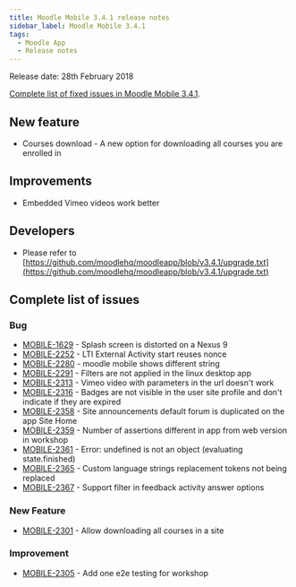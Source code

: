 ```yaml
---
title: Moodle Mobile 3.4.1 release notes
sidebar_label: Moodle Mobile 3.4.1
tags:
  - Moodle App
  - Release notes
---
```


Release date: 28th February 2018

[Complete list of fixed issues in Moodle Mobile 3.4.1](https://moodle.atlassian.net/jira/secure/ReleaseNote.jspa?projectId=10070&version=15958).

## New feature

- Courses download - A new option for downloading all courses you are enrolled in

## Improvements

- Embedded Vimeo videos work better

## Developers

- Please refer to [https://github.com/moodlehq/moodleapp/blob/v3.4.1/upgrade.txt](https://github.com/moodlehq/moodleapp/blob/v3.4.1/upgrade.txt)

## Complete list of issues

### Bug

- [MOBILE-1629](https://moodle.atlassian.net/browse/MOBILE-1629) - Splash screen is distorted on a Nexus 9
- [MOBILE-2252](https://moodle.atlassian.net/browse/MOBILE-2252) - LTI External Activity start reuses nonce
- [MOBILE-2280](https://moodle.atlassian.net/browse/MOBILE-2280) - moodle mobile shows different string
- [MOBILE-2291](https://moodle.atlassian.net/browse/MOBILE-2291) - Filters are not applied in the linux desktop app
- [MOBILE-2313](https://moodle.atlassian.net/browse/MOBILE-2313) - Vimeo video with parameters in the url doesn't work
- [MOBILE-2316](https://moodle.atlassian.net/browse/MOBILE-2316) - Badges are not visible in the user site profile and don't indicate if they are expired
- [MOBILE-2358](https://moodle.atlassian.net/browse/MOBILE-2358) - Site announcements default forum is duplicated on the app Site Home
- [MOBILE-2359](https://moodle.atlassian.net/browse/MOBILE-2359) - Number of assertions different in app from web version in workshop
- [MOBILE-2361](https://moodle.atlassian.net/browse/MOBILE-2361) - Error: undefined is not an object (evaluating state.finished)
- [MOBILE-2365](https://moodle.atlassian.net/browse/MOBILE-2365) - Custom language strings replacement tokens not being replaced
- [MOBILE-2367](https://moodle.atlassian.net/browse/MOBILE-2367) - Support filter in feedback activity answer options

### New Feature

- [MOBILE-2301](https://moodle.atlassian.net/browse/MOBILE-2301) - Allow downloading all courses in a site

### Improvement

- [MOBILE-2305](https://moodle.atlassian.net/browse/MOBILE-2305) - Add one e2e testing for workshop
